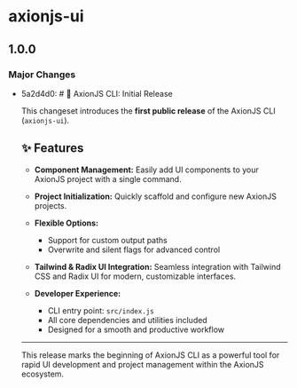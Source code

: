 # axionjs-ui

## 1.0.0

### Major Changes

- 5a2d4d0: # 🚀 AxionJS CLI: Initial Release

  This changeset introduces the **first public release** of the AxionJS CLI (`axionjs-ui`).

  ## ✨ Features

  - **Component Management:**
    Easily add UI components to your AxionJS project with a single command.

  - **Project Initialization:**
    Quickly scaffold and configure new AxionJS projects.

  - **Flexible Options:**

    - Support for custom output paths
    - Overwrite and silent flags for advanced control

  - **Tailwind & Radix UI Integration:**
    Seamless integration with Tailwind CSS and Radix UI for modern, customizable interfaces.

  - **Developer Experience:**
    - CLI entry point: `src/index.js`
    - All core dependencies and utilities included
    - Designed for a smooth and productive workflow

  ***

  This release marks the beginning of AxionJS CLI as a powerful tool for rapid UI development and project management within the AxionJS ecosystem.
